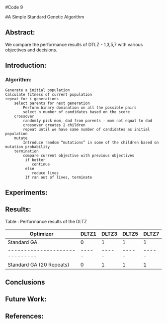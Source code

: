 #Code 9

#A Simple Standard Genetic Algorithm  

## Abstract:   
We compare the performance results of DTLZ - 1,3,5,7 with various objectives and decisions.

## Introduction:   

### Algorithm:

```
Generate a initial population
Calculate fitness of current population
repeat for i generations
    select parents for next generation
        Perform binary domination on all the possible pairs
        select n number of candidates based on the score
    crossover
        randomly pick mom, dad from parents - mom not equal to dad
        crossover creates 2 children
        repeat until we have same number of candidates as initial population
    mutate
        Introduce random “mutations” in some of the children based on mutation probability
    termination
        compare current objective with previous objectives
         if better
            continue
         else
            reduce lives
         If ran out of lives, terminate 
```

## Experiments:   

## Results: 
 
 Table : Performance results of the DLTZ 

|Optimizer   | DLTZ1   |  DLTZ3 | DLTZ5  | DLTZ7  |
|------------------------------|-----|-----|-----|-----|
| Standard GA      | 0  | 1 | 1 | 1 | 
|------------------------------|-----|-----|-----|-----|
| Standard GA (20 Repeats)    | 0  | 1 | 1 | 1 | 

## Conclusions 

## Future Work:
   
   
## References: